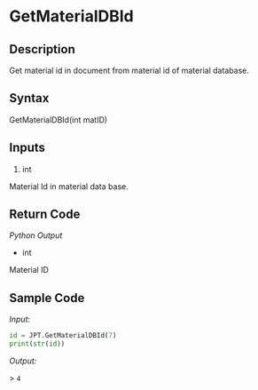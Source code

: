# GetMaterialDBId

## Description

Get material id in document from material id of material database.

## Syntax

GetMaterialDBId(int matID)

## Inputs

1. int

Material Id in material data base.

## Return Code

_Python Output_

- int

Material ID

## Sample Code

_Input:_

```python
id = JPT.GetMaterialDBId(7)
print(str(id))
```

_Output:_

\> `4`
